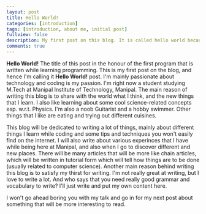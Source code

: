 ```yaml
---
layout: post
title: Hello World!
categories: [introduction]
tags: [introduction, about me, initial post]
fullview: false
description: My first post on this blog. It is called hello world because when learning a programming language, it is usually the first program that is written
comments: true
---
```


**Hello World!** The title of this post in the honour of the first program that is written while learning programming. This is my first post on the blog, and hence I'm calling it **Hello World!** post. I'm mainly passionate <!--more--> about technology and coding is my passion. I'm right now a student studying M.Tech at Manipal Institute of Technology, Manipal. The main reason of writing this blog is to share with the world what I think, and the new things that I learn. I also like learning about some cool science-related concepts esp. w.r.t. Physics. I'm also a noob Guitarist and a hobby swimmer. Other things that I like are eating and trying out different cuisines.

This blog will be dedicated to writing a lot of things, mainly about different things I learn while coding and some tips and techniques you won't easily find on the internet. I will also write about various experinces that I have while being here at Manipal, and also when I go to discover different and new places. There will be many articles that will be more like chain articles, which will be written in tutorial form which will tell how things are to be done (usually related to computer science). Another main reason behind writing this blog is to satisfy my thirst for writing. I'm not really great at writing, but I love to write a lot. And who says that you need really good grammar and vocabulary to write? I'll just write and put my own content here.

I won't go ahead boring you with my talk and go in for my next post about something that will be more interesting to read.
